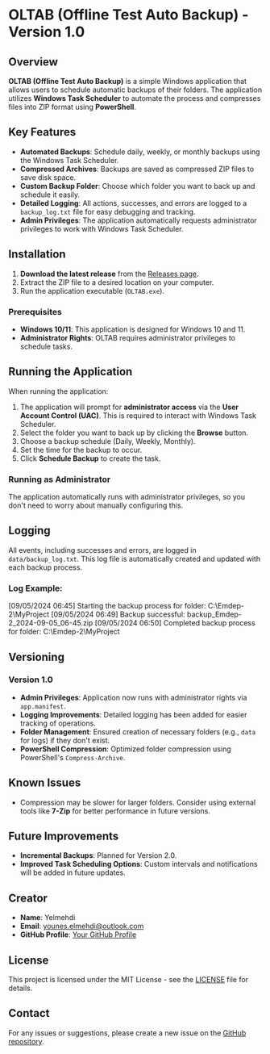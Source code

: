 # OLTAB (Offline Test Auto Backup) - Version 1.0

## Overview

**OLTAB (Offline Test Auto Backup)** is a simple Windows application that allows users to schedule automatic backups of their folders. The application utilizes **Windows Task Scheduler** to automate the process and compresses files into ZIP format using **PowerShell**.

## Key Features

- **Automated Backups**: Schedule daily, weekly, or monthly backups using the Windows Task Scheduler.
- **Compressed Archives**: Backups are saved as compressed ZIP files to save disk space.
- **Custom Backup Folder**: Choose which folder you want to back up and schedule it easily.
- **Detailed Logging**: All actions, successes, and errors are logged to a `backup_log.txt` file for easy debugging and tracking.
- **Admin Privileges**: The application automatically requests administrator privileges to work with Windows Task Scheduler.

## Installation

1. **Download the latest release** from the [Releases page](https://github.com/YounesElMehdi/OLTAB/releases).
2. Extract the ZIP file to a desired location on your computer.
3. Run the application executable (`OLTAB.exe`).

### Prerequisites

- **Windows 10/11**: This application is designed for Windows 10 and 11.
- **Administrator Rights**: OLTAB requires administrator privileges to schedule tasks.

## Running the Application

When running the application:

1. The application will prompt for **administrator access** via the **User Account Control (UAC)**. This is required to interact with Windows Task Scheduler.
2. Select the folder you want to back up by clicking the **Browse** button.
3. Choose a backup schedule (Daily, Weekly, Monthly).
4. Set the time for the backup to occur.
5. Click **Schedule Backup** to create the task.

### Running as Administrator

The application automatically runs with administrator privileges, so you don't need to worry about manually configuring this.

## Logging

All events, including successes and errors, are logged in `data/backup_log.txt`. This log file is automatically created and updated with each backup process.

### Log Example:
[09/05/2024 06:45] Starting the backup process for folder: C:\Emdep-2\MyProject 
[09/05/2024 06:49] Backup successful: backup_Emdep-2_2024-09-05_06-45.zip 
[09/05/2024 06:50] Completed backup process for folder: C:\Emdep-2\MyProject

## Versioning

### Version 1.0

- **Admin Privileges**: Application now runs with administrator rights via `app.manifest`.
- **Logging Improvements**: Detailed logging has been added for easier tracking of operations.
- **Folder Management**: Ensured creation of necessary folders (e.g., `data` for logs) if they don't exist.
- **PowerShell Compression**: Optimized folder compression using PowerShell's `Compress-Archive`.

## Known Issues

- Compression may be slower for larger folders. Consider using external tools like **7-Zip** for better performance in future versions.

## Future Improvements

- **Incremental Backups**: Planned for Version 2.0.
- **Improved Task Scheduling Options**: Custom intervals and notifications will be added in future updates.

## Creator

- **Name**: Yelmehdi
- **Email**: [younes.elmehdi@outlook.com](mailto:younes.elmehdi@outlook.com)
- **GitHub Profile**: [Your GitHub Profile](https://github.com/YounesElMehdi)

## License

This project is licensed under the MIT License - see the [LICENSE](LICENSE) file for details.

## Contact

For any issues or suggestions, please create a new issue on the [GitHub repository](https://github.com/YounesElMehdi/OLTAB/issues).
